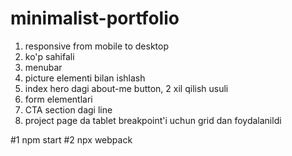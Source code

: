 # minimalist-portfolio

1. responsive from mobile to desktop
2. ko'p sahifali
3. menubar
4. picture elementi bilan ishlash
5. index hero dagi about-me button, 2 xil qilish usuli
6. form elementlari
7. CTA section dagi line
8. project page da tablet breakpoint'i uchun grid dan foydalanildi

#1 npm start
#2 npx webpack
